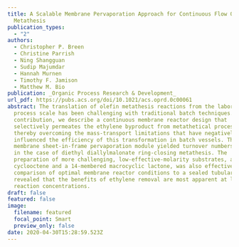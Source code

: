 ```yaml
---
title: A Scalable Membrane Pervaporation Approach for Continuous Flow Olefin
  Metathesis
publication_types:
  - "2"
authors:
  - Christopher P. Breen
  - Christine Parrish
  - Ning Shangguan
  - Sudip Majumdar
  - Hannah Murnen
  - Timothy F. Jamison
  - Matthew M. Bio
publication: _Organic Process Research & Development_
url_pdf: https://pubs.acs.org/doi/10.1021/acs.oprd.0c00061
abstract: The translation of olefin metathesis reactions from the laboratory to
  process scale has been challenging with traditional batch techniques. In this
  contribution, we describe a continuous membrane reactor design that
  selectively permeates the ethylene byproduct from metathetical processes,
  thereby overcoming the mass-transport limitations that have negatively
  influenced the efficiency of this transformation in batch vessels. The
  membrane sheet-in-frame pervaporation module yielded turnover numbers of >7500
  in the case of diethyl diallylmalonate ring-closing metathesis. The
  preparation of more challenging, low-effective-molarity substrates, a
  cyclooctene and a 14-membered macrocyclic lactone, was also effective. A
  comparison of optimal membrane reactor conditions to a sealed tubular reactor
  revealed that the benefits of ethylene removal are most apparent at low
  reaction concentrations.
draft: false
featured: false
image:
  filename: featured
  focal_point: Smart
  preview_only: false
date: 2020-04-30T15:28:59.523Z
---
```

